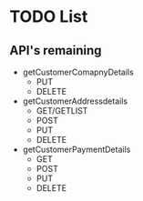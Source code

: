 # TODO List

## API's remaining
- getCustomerComapnyDetails
  - PUT
  - DELETE
- getCustomerAddressdetails
  - GET/GETLIST
  - POST
  - PUT
  - DELETE
- getCustomerPaymentDetails
  - GET
  - POST
  - PUT
  - DELETE
